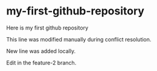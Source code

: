 # my-first-github-repository
Here is my first github repository

This line was modified manually during conflict resolution.

New line was added locally.

Edit in the feature-2 branch.